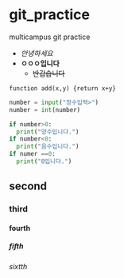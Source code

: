 # git_practice
multicampus git practice

- _안녕하세요_
- **ㅇㅇㅇ입니다**
  - ~~반갑습니다~~

`function add(x,y) {return x+y}`

```python
number = input("정수입력>")
number = int(number)

if number>0:
  print("양수입니다.")
if number<0:
  print("음수입니다.")
if numer ==0:
  print("0입니다.")
```





## second
### third
#### fourth
##### fifth
###### sixtth

